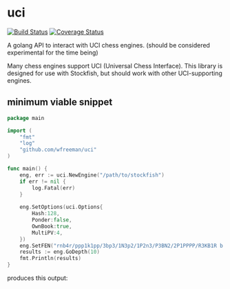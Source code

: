 # uci 

[![Build Status](https://travis-ci.org/wfreeman/uci.png?branch=master)](https://travis-ci.org/wfreeman/uci)
[![Coverage Status](https://coveralls.io/repos/wfreeman/uci/badge.png)](https://coveralls.io/r/wfreeman/uci)

A golang API to interact with UCI chess engines. (should be considered experimental for the time being)

Many chess engines support UCI (Universal Chess Interface). This library is designed for use with Stockfish, but should work with other UCI-supporting engines.

## minimum viable snippet
```Go
package main

import (
	"fmt"
	"log"
	"github.com/wfreeman/uci"
)

func main() {
	eng, err := uci.NewEngine("/path/to/stockfish")
	if err != nil {
		log.Fatal(err)
	}
	
	eng.SetOptions(uci.Options{
		Hash:128,
		Ponder:false,
		OwnBook:true,
		MultiPV:4,
	})
	eng.SetFEN("rnb4r/ppp1k1pp/3bp3/1N3p2/1P2n3/P3BN2/2P1PPPP/R3KB1R b KQ - 4 11")
	results := eng.GoDepth(10)
	fmt.Println(results)
}
```

produces this output:

```

```
